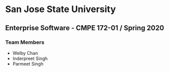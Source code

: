 # San Jose State University

## Enterprise Software - CMPE 172-01 / Spring 2020


 
### Team Members
- Welby Chan
- Inderpreet Singh
- Parmeet Singh
